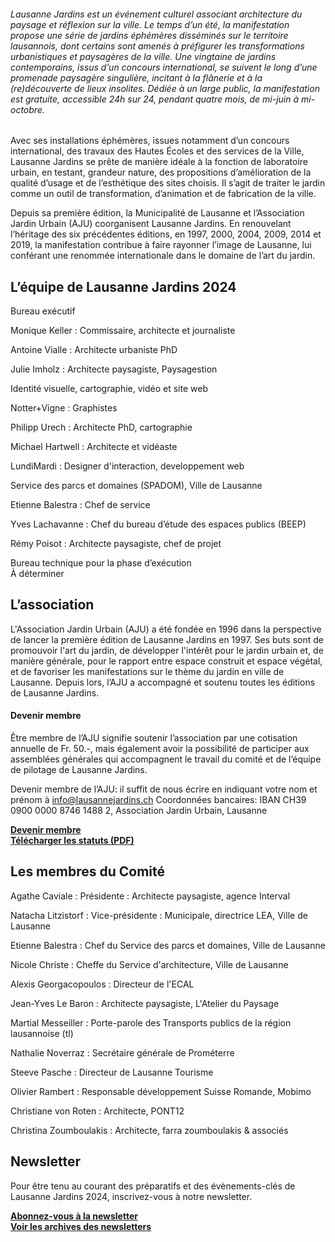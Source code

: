 ###### Lausanne Jardins est un événement culturel associant architecture du paysage et réflexion sur la ville. Le temps d’un été, la manifestation propose une série de jardins éphémères disséminés sur le territoire lausannois, dont certains sont amenés à préfigurer les transformations urbanistiques et paysagères de la ville. Une vingtaine de jardins contemporains, issus d’un concours international, se suivent le long d’une promenade paysagère singulière, incitant à la flânerie et à la (re)découverte de lieux insolites. Dédiée à un large public, la manifestation est gratuite, accessible 24h sur 24, pendant quatre mois, de mi-juin à mi-octobre.

Avec ses installations éphémères, issues notamment d’un concours international, des travaux des Hautes Écoles et des services de la Ville, Lausanne Jardins se prête de manière idéale à la fonction de laboratoire urbain, en testant, grandeur nature, des propositions d’amélioration de la qualité d’usage et de l’esthétique des sites choisis. Il s’agit de traiter le jardin comme un outil de transformation, d’animation et de fabrication de la ville.

Depuis sa première édition, la Municipalité de Lausanne et l’Association Jardin Urbain (AJU) coorganisent Lausanne Jardins. En renouvelant l’héritage des six précédentes éditions, en 1997, 2000, 2004, 2009, 2014 et 2019, la manifestation contribue à faire rayonner l’image de Lausanne, lui conférant une renommée internationale dans le domaine de l’art du jardin.


## L’équipe de Lausanne Jardins 2024

Bureau exécutif 

Monique Keller 
: Commissaire, architecte et journaliste

Antoine Vialle
: Architecte urbaniste PhD

Julie Imholz
: Architecte paysagiste, Paysagestion

Identité visuelle, cartographie, vidéo et site web

Notter+Vigne
: Graphistes

Philipp Urech
: Architecte PhD, cartographie

Michael Hartwell
: Architecte et vidéaste

LundiMardi 
: Designer d'interaction, developpement web

Service des parcs et domaines (SPADOM), Ville de Lausanne

Etienne Balestra
: Chef de service

Yves Lachavanne
: Chef du bureau d’étude des espaces publics (BEEP)

Rémy Poisot
: Architecte paysagiste, chef de projet

Bureau technique pour la phase d’exécution  
À déterminer

## L’association 	

L'Association Jardin Urbain (AJU) a été fondée en 1996 dans la perspective de lancer la première édition de Lausanne Jardins en 1997. Ses buts sont de promouvoir l'art du jardin, de développer l'intérêt pour le jardin urbain et, de manière générale, pour le rapport entre espace construit et espace végétal, et de favoriser les manifestations sur le thème du jardin en ville de Lausanne. 
Depuis lors, l’AJU a accompagné et soutenu toutes les éditions de Lausanne Jardins.

#### Devenir membre

Être membre de l’AJU signifie soutenir l’association par une cotisation annuelle de Fr. 50.-, mais également avoir la possibilité de participer aux assemblées générales qui accompagnent le travail du comité et de l’équipe de pilotage de Lausanne Jardins.

Devenir membre de l’AJU: il suffit de nous écrire en indiquant votre nom et prénom à info@lausannejardins.ch
Coordonnées bancaires: IBAN CH39 0900 0000 8746 1488 2, Association Jardin Urbain, Lausanne

<strong><a href="mailto:info@lausannejardins.ch?subject=Inscription association Lausanne Jardins&body=Bonjour,%0D%0A %0D%0AJe souhaite rejoindre l'association.%0D%0A %0D%0A Nom:%0D%0APrénom:%0D%0AProfession:%0D%0AEntreprise:%0D%0AAdresse postale:">Devenir membre</a></strong>  
**[Télécharger les statuts (PDF)](../documents/Statuts_Association-Jardin-Urbain_2019.pdf)**

## Les membres du Comité

Agathe Caviale
: Présidente
: Architecte paysagiste, agence Interval

Natacha Litzistorf
: Vice-présidente 
: Municipale, directrice LEA, Ville de Lausanne

Etienne Balestra
: Chef du Service des parcs et domaines, Ville de Lausanne

Nicole Christe
: Cheffe du Service d'architecture, Ville de Lausanne	

Alexis Georgacopoulos
: Directeur de l'ECAL

Jean-Yves Le Baron
: Architecte paysagiste, L'Atelier du Paysage

Martial Messeiller
: Porte-parole des Transports publics de la région lausannoise (tl)

Nathalie Noverraz
: Secrétaire générale de Prométerre	

Steeve Pasche
: Directeur de Lausanne Tourisme		

Olivier Rambert
: Responsable développement Suisse Romande, Mobimo

Christiane von Roten
: Architecte, PONT12

Christina Zoumboulakis
: Architecte, farra zoumboulakis & associés

## Newsletter

Pour être tenu au courant des préparatifs et des évènements-clés de Lausanne Jardins 2024, inscrivez-vous à notre newsletter.

**[Abonnez-vous à la newsletter](https://lausannejardins.us5.list-manage.com/subscribe?u=4e331970f865e88c60558fab4&id=be32bcf42d)**  
**[Voir les archives des newsletters](https://us5.campaign-archive.com/home/?u=4e331970f865e88c60558fab4&id=be32bcf42d)**